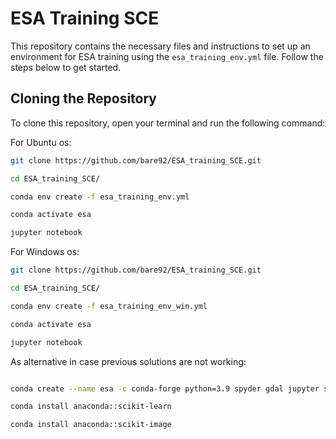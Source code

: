 # ESA Training SCE

This repository contains the necessary files and instructions to set up an environment for ESA training using the `esa_training_env.yml` file. Follow the steps below to get started.

## Cloning the Repository

To clone this repository, open your terminal and run the following command:

For Ubuntu os:
```bash
git clone https://github.com/bare92/ESA_training_SCE.git

cd ESA_training_SCE/

conda env create -f esa_training_env.yml

conda activate esa

jupyter notebook
```

For Windows os:

```bash
git clone https://github.com/bare92/ESA_training_SCE.git

cd ESA_training_SCE/

conda env create -f esa_training_env_win.yml

conda activate esa

jupyter notebook
```



As alternative in case previous solutions are not working:
```bash

conda create --name esa -c conda-forge python=3.9 spyder gdal jupyter scipy rasterio pandas geopandas shapely fiona opencv pyproj

conda install anaconda::scikit-learn

conda install anaconda::scikit-image
```